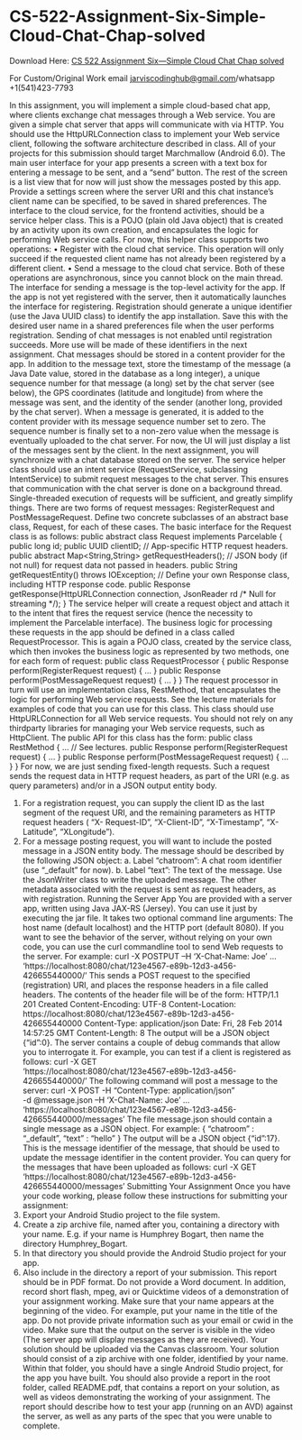 # CS-522-Assignment-Six-Simple-Cloud-Chat-Chap-solved

Download Here: [CS 522 Assignment Six—Simple Cloud Chat Chap solved](https://jarviscodinghub.com/assignment/assignment-six-simple-cloud-chat-chap-solution/)

For Custom/Original Work email jarviscodinghub@gmail.com/whatsapp +1(541)423-7793

In this assignment, you will implement a simple cloud-based chat app, where clients
exchange chat messages through a Web service. You are given a simple chat server that
apps will communicate with via HTTP. You should use the HttpURLConnection class
to implement your Web service client, following the software architecture described in
class. All of your projects for this submission should target Marchmallow (Android 6.0).
The main user interface for your app presents a screen with a text box for entering a
message to be sent, and a “send” button. The rest of the screen is a list view that for now
will just show the messages posted by this app. Provide a settings screen where the
server URI and this chat instance’s client name can be specified, to be saved in shared
preferences.
The interface to the cloud service, for the frontend activities, should be a service helper
class. This is a POJO (plain old Java object) that is created by an activity upon its own
creation, and encapsulates the logic for performing Web service calls. For now, this
helper class supports two operations:
• Register with the cloud chat service. This operation will only succeed if the
requested client name has not already been registered by a different client.
• Send a message to the cloud chat service.
Both of these operations are asynchronous, since you cannot block on the main thread.
The interface for sending a message is the top-level activity for the app. If the app is not
yet registered with the server, then it automatically launches the interface for registering.
Registration should generate a unique identifier (use the Java UUID class) to identify the
app installation. Save this with the desired user name in a shared preferences file when
the user performs registration. Sending of chat messages is not enabled until registration
succeeds. More use will be made of these identifiers in the next assignment.
Chat messages should be stored in a content provider for the app. In addition to the
message text, store the timestamp of the message (a Java Date value, stored in the
database as a long integer), a unique sequence number for that message (a long) set by
the chat server (see below), the GPS coordinates (latitude and longitude) from where the
message was sent, and the identity of the sender (another long, provided by the chat
server). When a message is generated, it is added to the content provider with its message
sequence number set to zero. The sequence number is finally set to a non-zero value
when the message is eventually uploaded to the chat server. For now, the UI will just
display a list of the messages sent by the client. In the next assignment, you will
synchronize with a chat database stored on the server.
The service helper class should use an intent service (RequestService, subclassing
IntentService) to submit request messages to the chat server. This ensures that
communication with the chat server is done on a background thread. Single-threaded
execution of requests will be sufficient, and greatly simplify things. There are two forms
of request messages: RegisterRequest and PostMessageRequest. Define two concrete
subclasses of an abstract base class, Request, for each of these cases. The basic
interface for the Request class is as follows:
public abstract class Request implements Parcelable {
public long id;
public UUID clientID;
// App-specific HTTP request headers.
public abstract Map<String,String> getRequestHeaders();
// JSON body (if not null) for request data not passed in headers.
public String getRequestEntity() throws IOException;
// Define your own Response class, including HTTP response code.
public Response getResponse(HttpURLConnection connection,
JsonReader rd /* Null for streaming */);
}
The service helper will create a request object and attach it to the intent that fires the
request service (hence the necessity to implement the Parcelable interface). The
business logic for processing these requests in the app should be defined in a class called
RequestProcessor. This is again a POJO class, created by the service class, which then
invokes the business logic as represented by two methods, one for each form of request:
public class RequestProcessor {
public Response perform(RegisterRequest request) { … }
public Response perform(PostMessageRequest request) { … }
}
The request processor in turn will use an implementation class, RestMethod, that
encapsulates the logic for performing Web service requests. See the lecture materials for
examples of code that you can use for this class. This class should use
HttpURLConnection for all Web service requests. You should not rely on any thirdparty libraries for managing your Web service requests, such as HttpClient. The public
API for this class has the form:
public class RestMethod {
… // See lectures.
public Response perform(RegisterRequest request) { … }
public Response perform(PostMessageRequest request) { … }
}
For now, we are just sending fixed-length requests. Such a request sends the request data
in HTTP request headers, as part of the URI (e.g. as query parameters) and/or in a JSON
output entity body.
1. For a registration request, you can supply the client ID as the last segment of the
request URI, and the remaining parameters as HTTP request headers ( “X-
Request-ID”, “X-Client-ID”, “X-Timestamp”, “X-Latitude”, “XLongitude”).
2. For a message posting request, you will want to include the posted message in a
JSON entity body. The message should be described by the following JSON
object:
a. Label “chatroom”: A chat room identifier (use “_default” for now).
b. Label “text”: The text of the message.
Use the JsonWriter class to write the uploaded message. The other metadata
associated with the request is sent as request headers, as with registration.
Running the Server App
You are provided with a server app, written using Java JAX-RS (Jersey). You can use it
just by executing the jar file. It takes two optional command line arguments: The host
name (default localhost) and the HTTP port (default 8080). If you want to see the
behavior of the server, without relying on your own code, you can use the curl commandline tool to send Web requests to the server. For example:
curl -X POSTPUT –H ‘X-Chat-Name: Joe’ … \
‘https://localhost:8080/chat/123e4567-e89b-12d3-a456-
426655440000/’
This sends a POST request to the specified (registration) URI, and places the response
headers in a file called headers. The contents of the header file will be of the form:
HTTP/1.1 201 Created
Content-Encoding: UTF-8
Content-Location: https://localhost:8080/chat/123e4567-e89b-12d3-a456-
426655440000
Content-Type: application/json
Date: Fri, 28 Feb 2014 14:57:25 GMT
Content-Length: 8
The output will be a JSON object {“id”:0}. The server contains a couple of debug
commands that allow you to interrogate it. For example, you can test if a client is
registered as follows:
curl -X GET \
‘https://localhost:8080/chat/123e4567-e89b-12d3-a456-
426655440000/’
The following command will post a message to the server:
curl -X POST -H “Content-Type: application/json” \
-d @message.json –H ‘X-Chat-Name: Joe’ … \
‘https://localhost:8080/chat/123e4567-e89b-12d3-a456-
426655440000/messages’
The file message.json should contain a single message as a JSON object. For example:
{
“chatroom” : “_default”,
“text” : “hello”
}
The output will be a JSON object {“id”:17}. This is the message identifier of the
message, that should be used to update the message identifier in the content provider.
You can query for the messages that have been uploaded as follows:
curl -X GET \
‘https://localhost:8080/chat/123e4567-e89b-12d3-a456-
426655440000/messages’
Submitting Your Assignment
Once you have your code working, please follow these instructions for submitting your
assignment:
1. Export your Android Studio project to the file system.
2. Create a zip archive file, named after you, containing a directory with your name. E.g.
if your name is Humphrey Bogart, then name the directory Humphrey_Bogart.
3. In that directory you should provide the Android Studio project for your app.
4. Also include in the directory a report of your submission. This report should be in
PDF format. Do not provide a Word document.
In addition, record short flash, mpeg, avi or Quicktime videos of a demonstration of your
assignment working. Make sure that your name appears at the beginning of the video.
For example, put your name in the title of the app. Do not provide private information
such as your email or cwid in the video. Make sure that the output on the server is visible
in the video (The server app will display messages as they are received).
Your solution should be uploaded via the Canvas classroom. Your solution should
consist of a zip archive with one folder, identified by your name. Within that folder, you
should have a single Android Studio project, for the app you have built. You should also
provide a report in the root folder, called README.pdf, that contains a report on your
solution, as well as videos demonstrating the working of your assignment. The report
should describe how to test your app (running on an AVD) against the server, as well as
any parts of the spec that you were unable to complete.
